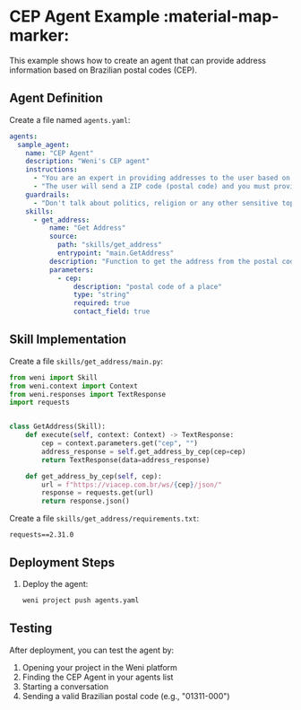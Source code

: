 # CEP Agent Example :material-map-marker:

This example shows how to create an agent that can provide address information based on Brazilian postal codes (CEP).

## Agent Definition

Create a file named `agents.yaml`:

```yaml
agents:
  sample_agent:
    name: "CEP Agent"
    description: "Weni's CEP agent"
    instructions:
      - "You are an expert in providing addresses to the user based on a postal code provided by the user"
      - "The user will send a ZIP code (postal code) and you must provide the address corresponding to this code."
    guardrails:
      - "Don't talk about politics, religion or any other sensitive topic. Keep it neutral."
    skills:
      - get_address:
          name: "Get Address"
          source: 
            path: "skills/get_address"
            entrypoint: "main.GetAddress"
          description: "Function to get the address from the postal code"
          parameters:
            - cep:
                description: "postal code of a place"
                type: "string"
                required: true
                contact_field: true
```

## Skill Implementation

Create a file `skills/get_address/main.py`:

```python
from weni import Skill
from weni.context import Context
from weni.responses import TextResponse
import requests


class GetAddress(Skill):
    def execute(self, context: Context) -> TextResponse:
        cep = context.parameters.get("cep", "")
        address_response = self.get_address_by_cep(cep=cep)
        return TextResponse(data=address_response)

    def get_address_by_cep(self, cep):
        url = f"https://viacep.com.br/ws/{cep}/json/"
        response = requests.get(url)
        return response.json()
```

Create a file `skills/get_address/requirements.txt`:

```
requests==2.31.0
```

## Deployment Steps

1. Deploy the agent:
   ```bash
   weni project push agents.yaml
   ```

## Testing

After deployment, you can test the agent by:

1. Opening your project in the Weni platform
2. Finding the CEP Agent in your agents list
3. Starting a conversation
4. Sending a valid Brazilian postal code (e.g., "01311-000")
